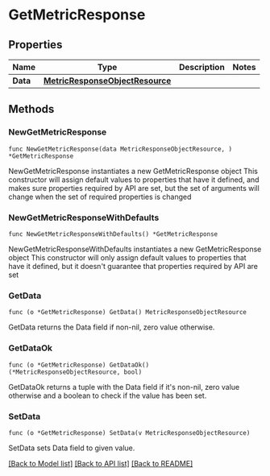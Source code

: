 # GetMetricResponse

## Properties

Name | Type | Description | Notes
------------ | ------------- | ------------- | -------------
**Data** | [**MetricResponseObjectResource**](MetricResponseObjectResource.md) |  | 

## Methods

### NewGetMetricResponse

`func NewGetMetricResponse(data MetricResponseObjectResource, ) *GetMetricResponse`

NewGetMetricResponse instantiates a new GetMetricResponse object
This constructor will assign default values to properties that have it defined,
and makes sure properties required by API are set, but the set of arguments
will change when the set of required properties is changed

### NewGetMetricResponseWithDefaults

`func NewGetMetricResponseWithDefaults() *GetMetricResponse`

NewGetMetricResponseWithDefaults instantiates a new GetMetricResponse object
This constructor will only assign default values to properties that have it defined,
but it doesn't guarantee that properties required by API are set

### GetData

`func (o *GetMetricResponse) GetData() MetricResponseObjectResource`

GetData returns the Data field if non-nil, zero value otherwise.

### GetDataOk

`func (o *GetMetricResponse) GetDataOk() (*MetricResponseObjectResource, bool)`

GetDataOk returns a tuple with the Data field if it's non-nil, zero value otherwise
and a boolean to check if the value has been set.

### SetData

`func (o *GetMetricResponse) SetData(v MetricResponseObjectResource)`

SetData sets Data field to given value.



[[Back to Model list]](../README.md#documentation-for-models) [[Back to API list]](../README.md#documentation-for-api-endpoints) [[Back to README]](../README.md)


